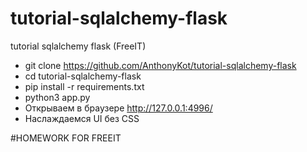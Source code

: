 # tutorial-sqlalchemy-flask
tutorial sqlalchemy flask (FreeIT)

* git clone https://github.com/AnthonyKot/tutorial-sqlalchemy-flask
* cd tutorial-sqlalchemy-flask
* pip install -r requirements.txt
* python3 app.py
* Открываем в браузере http://127.0.0.1:4996/
* Наслаждаемся UI без CSS


#HOMEWORK FOR FREEIT

